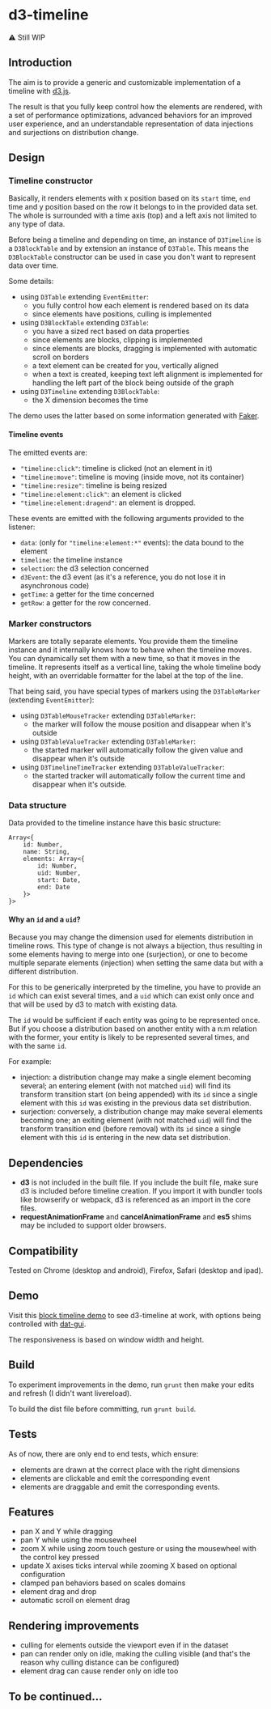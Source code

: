 # d3-timeline

:warning: Still WIP

## Introduction

The aim is to provide a generic and customizable implementation of a timeline with [d3.js](http://d3js.org/). 

The result is that you fully keep control how the elements are rendered, with a set of performance optimizations, advanced behaviors for an improved user experience, and an understandable representation of data injections and surjections on distribution change.


## Design

### Timeline constructor

Basically, it renders elements with x position based on its `start` time, `end` time and y position based on the row it belongs to in the provided data set. The whole is surrounded with a time axis (top) and a left axis not limited to any type of data.

Before being a timeline and depending on time, an instance of `D3Timeline` is a `D3BlockTable` and by extension an instance of `D3Table`. This means the `D3BlockTable` constructor can be used in case you don't want to represent data over time.

Some details:

 - using `D3Table` extending `EventEmitter`:
   - you fully control how each element is rendered based on its data
   - since elements have positions, culling is implemented
 - using `D3BlockTable` extending `D3Table`:
   - you have a sized rect based on data properties
   - since elements are blocks, clipping is implemented
   - since elements are blocks, dragging is implemented with automatic scroll on borders
   - a text element can be created for you, vertically aligned
   - when a text is created, keeping text left alignment is implemented for handling the left part of the block being outside of the graph
 - using `D3Timeline` extending `D3BlockTable`:
   - the X dimension becomes the time

The demo uses the latter based on some information generated with [Faker](https://www.npmjs.com/package/Faker).

#### Timeline events

The emitted events are:

 - `"timeline:click"`: timeline is clicked (not an element in it)
 - `"timeline:move"`: timeline is moving (inside move, not its container)
 - `"timeline:resize"`: timeline is being resized
 - `"timeline:element:click"`: an element is clicked
 - `"timeline:element:dragend"`: an element is dropped.

These events are emitted with the following arguments provided to the listener:
 - `data`: (only for `"timeline:element:*"` events): the data bound to the element
 - `timeline`: the timeline instance
 - `selection`: the d3 selection concerned
 - `d3Event`: the d3 event (as it's a reference, you do not lose it in asynchronous code)
 - `getTime`: a getter for the time concerned
 - `getRow`: a getter for the row concerned.

 
### Marker constructors

Markers are totally separate elements. You provide them the timeline instance and it internally knows how to behave when the timeline moves. You can dynamically set them with a new time, so that it moves in the timeline. It represents itself as a vertical line, taking the whole timeline body height, with an overridable formatter for the label at the top of the line.

That being said, you have special types of markers using the `D3TableMarker` (extending `EventEmitter`):
 - using `D3TableMouseTracker` extending `D3TableMarker`:
   - the marker will follow the mouse position and disappear when it's outside
 - using `D3TableValueTracker` extending `D3TableMarker`:
   - the started marker will automatically follow the given value and disappear when it's outside
 - using `D3TimelineTimeTracker` extending `D3TableValueTracker`:
   - the started tracker will automatically follow the current time and disappear when it's outside.


### Data structure

Data provided to the timeline instance have this basic structure:
```JS
Array<{
    id: Number, 
    name: String, 
    elements: Array<{ 
        id: Number, 
        uid: Number, 
        start: Date, 
        end: Date
    }>
}>
```

#### Why an `id` and a `uid`? 

Because you may change the dimension used for elements distribution in timeline rows. This type of change is not always a bijection, thus resulting in some elements having to merge into one (surjection), or one to become multiple separate elements (injection) when setting the same data but with a different distribution. 

For this to be generically interpreted by the timeline, you have to provide an `id` which can exist several times, and a `uid` which can exist only once and that will be used by d3 to match with existing data.

The `id` would be sufficient if each entity was going to be represented once. But if you choose a distribution based on another entity with a n:m relation with the former, your entity is likely to be represented several times, and with the same `id`.

For example:
 - injection: a distribution change may make a single element becoming several; an entering element (with not matched `uid`) will find its transform transition start (on being appended) with its `id` since a single element with this `id` was existing in the previous data set distribution.
 - surjection: conversely, a distribution change may make several elements becoming one; an exiting element (with not matched `uid`) will find the transform transition end (before removal) with its `id` since a single element with this `id` is entering in the new data set distribution.


## Dependencies

 - **d3** is not included in the built file. If you include the built file, make sure d3 is included before timeline creation. If you import it with bundler tools like browserify or webpack, d3 is referenced as an import in the core files.
 - **requestAnimationFrame** and **cancelAnimationFrame** and **es5** shims may be included to support older browsers.


## Compatibility

Tested on Chrome (desktop and android), Firefox, Safari (desktop and ipad).


## Demo

Visit this [block timeline demo](http://atondelier.github.io/d3-timeline/) to see d3-timeline at work, with options being controlled with [dat-gui](https://www.npmjs.com/package/dat-gui). 

The responsiveness is based on window width and height.


## Build

To experiment improvements in the demo, run `grunt` then make your edits and refresh (I didn't want livereload).

To build the dist file before committing, run `grunt build`.


## Tests

As of now, there are only end to end tests, which ensure:
 - elements are drawn at the correct place with the right dimensions
 - elements are clickable and emit the corresponding event
 - elements are draggable and emit the corresponding events.


## Features

 - pan X and Y while dragging
 - pan Y while using the mousewheel
 - zoom X while using zoom touch gesture or using the mousewheel with the control key pressed
 - update X axises ticks interval while zooming X based on optional configuration
 - clamped pan behaviors based on scales domains
 - element drag and drop
 - automatic scroll on element drag


## Rendering improvements

 - culling for elements outside the viewport even if in the dataset
 - pan can render only on idle, making the culling visible (and that's the reason why culling distance can be configured)
 - element drag can cause render only on idle too


## To be continued...
